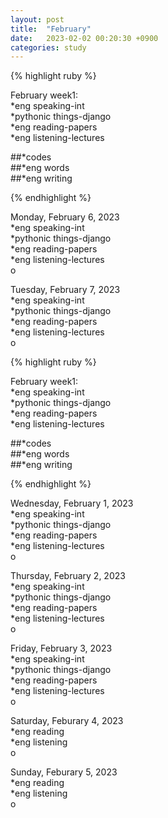 ```yaml
---
layout: post
title:  "February"
date:   2023-02-02 00:20:30 +0900
categories: study
---
```







{% highlight ruby %}


February week1:  
*eng speaking-int    
*pythonic things-django    
*eng reading-papers   
*eng listening-lectures      

##*codes  
##*eng words  
##*eng writing  



{% endhighlight %}  



Monday, February 6, 2023       
*eng speaking-int  
*pythonic things-django    
*eng reading-papers   
*eng listening-lectures      
o  



Tuesday, February 7, 2023       
*eng speaking-int  
*pythonic things-django    
*eng reading-papers   
*eng listening-lectures      
o  




{% highlight ruby %}


February week1:  
*eng speaking-int    
*pythonic things-django    
*eng reading-papers   
*eng listening-lectures      

##*codes  
##*eng words  
##*eng writing  



{% endhighlight %}  



Wednesday, February 1, 2023       
*eng speaking-int  
*pythonic things-django    
*eng reading-papers   
*eng listening-lectures      
o  


Thursday, February 2, 2023  
*eng speaking-int    
*pythonic things-django    
*eng reading-papers   
*eng listening-lectures      
o  


Friday, February 3, 2023  
*eng speaking-int    
*pythonic things-django    
*eng reading-papers   
*eng listening-lectures      
o  


Saturday, Feburary 4, 2023  
*eng reading  
*eng listening  
o  


Sunday, Feburary 5, 2023  
*eng reading  
*eng listening  
o  




